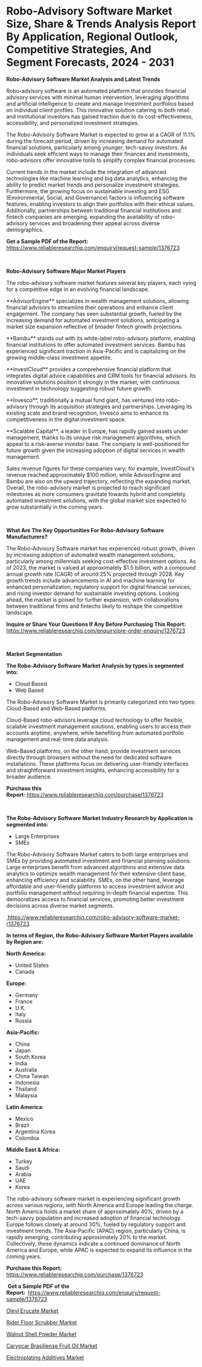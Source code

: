 <p><h1>Robo-Advisory Software Market Size, Share & Trends Analysis Report By Application, Regional Outlook, Competitive Strategies, And Segment Forecasts, 2024 - 2031</h1></p><p><strong>Robo-Advisory Software Market Analysis and Latest Trends</strong></p>
<p><p>Robo-advisory software is an automated platform that provides financial advisory services with minimal human intervention, leveraging algorithms and artificial intelligence to create and manage investment portfolios based on individual client profiles. This innovative solution catering to both retail and institutional investors has gained traction due to its cost-effectiveness, accessibility, and personalized investment strategies.</p><p>The Robo-Advisory Software Market is expected to grow at a CAGR of 11.1% during the forecast period, driven by increasing demand for automated financial solutions, particularly among younger, tech-savvy investors. As individuals seek efficient ways to manage their finances and investments, robo-advisors offer innovative tools to simplify complex financial processes. </p><p>Current trends in the market include the integration of advanced technologies like machine learning and big data analytics, enhancing the ability to predict market trends and personalize investment strategies. Furthermore, the growing focus on sustainable investing and ESG (Environmental, Social, and Governance) factors is influencing software features, enabling investors to align their portfolios with their ethical values. Additionally, partnerships between traditional financial institutions and fintech companies are emerging, expanding the availability of robo-advisory services and broadening their appeal across diverse demographics.</p></p>
<p><strong>Get a Sample PDF of the Report:&nbsp;</strong> <a href="https://www.reliableresearchiq.com/enquiry/request-sample/1376723?utm_campaign=1769&utm_medium=2&utm_source=Github&utm_content=ia&utm_term=23102024&utm_id=robo-advisory-software">https://www.reliableresearchiq.com/enquiry/request-sample/1376723</a></p>
<p>&nbsp;</p>
<p><strong>Robo-Advisory Software Major Market Players</strong></p>
<p><p>The robo-advisory software market features several key players, each vying for a competitive edge in an evolving financial landscape. </p><p>**AdvisorEngine** specializes in wealth management solutions, allowing financial advisors to streamline their operations and enhance client engagement. The company has seen substantial growth, fueled by the increasing demand for automated investment solutions, anticipating a market size expansion reflective of broader fintech growth projections.</p><p>**Bambu** stands out with its white-label robo-advisory platform, enabling financial institutions to offer automated investment services. Bambu has experienced significant traction in Asia-Pacific and is capitalizing on the growing middle-class investment appetite.</p><p>**InvestCloud** provides a comprehensive financial platform that integrates digital advice capabilities and CRM tools for financial advisors. Its innovative solutions position it strongly in the market, with continuous investment in technology suggesting robust future growth.</p><p>**Invesco**, traditionally a mutual fund giant, has ventured into robo-advisory through its acquisition strategies and partnerships. Leveraging its existing scale and brand recognition, Invesco aims to enhance its competitiveness in the digital investment space.</p><p>**Scalable Capital**, a leader in Europe, has rapidly gained assets under management, thanks to its unique risk management algorithms, which appeal to a risk-averse investor base. The company is well-positioned for future growth given the increasing adoption of digital services in wealth management.</p><p>Sales revenue figures for these companies vary; for example, InvestCloud's revenue reached approximately $100 million, while AdvisorEngine and Bambu are also on the upward trajectory, reflecting the expanding market. Overall, the robo-advisory market is projected to reach significant milestones as more consumers gravitate towards hybrid and completely automated investment solutions, with the global market size expected to grow substantially in the coming years.</p></p>
<p>&nbsp;</p>
<p><strong>What Are The Key Opportunities For Robo-Advisory Software Manufacturers?</strong></p>
<p><p>The Robo-Advisory Software market has experienced robust growth, driven by increasing adoption of automated wealth management solutions, particularly among millennials seeking cost-effective investment options. As of 2023, the market is valued at approximately $1.5 billion, with a compound annual growth rate (CAGR) of around 25% projected through 2028. Key growth trends include advancements in AI and machine learning for enhanced personalization, regulatory support for digital financial services, and rising investor demand for sustainable investing options. Looking ahead, the market is poised for further expansion, with collaborations between traditional firms and fintechs likely to reshape the competitive landscape.</p></p>
<p><strong>Inquire or Share Your Questions If Any Before Purchasing This Report:</strong> <a href="https://www.reliableresearchiq.com/enquiry/pre-order-enquiry/1376723?utm_campaign=1769&utm_medium=2&utm_source=Github&utm_content=ia&utm_term=23102024&utm_id=robo-advisory-software">https://www.reliableresearchiq.com/enquiry/pre-order-enquiry/1376723</a></p>
<p>&nbsp;</p>
<p><strong>Market Segmentation</strong></p>
<p><strong>The Robo-Advisory Software Market Analysis by types is segmented into:</strong></p>
<p><ul><li>Cloud Based</li><li>Web Based</li></ul></p>
<p><p>The Robo-Advisory Software Market is primarily categorized into two types: Cloud-Based and Web-Based platforms. </p><p>Cloud-Based robo-advisors leverage cloud technology to offer flexible, scalable investment management solutions, enabling users to access their accounts anytime, anywhere, while benefiting from automated portfolio management and real-time data analysis. </p><p>Web-Based platforms, on the other hand, provide investment services directly through browsers without the need for dedicated software installations. These platforms focus on delivering user-friendly interfaces and straightforward investment insights, enhancing accessibility for a broader audience.</p></p>
<p><strong>Purchase this Report:&nbsp;</strong><a href="https://www.reliableresearchiq.com/purchase/1376723?utm_campaign=1769&utm_medium=2&utm_source=Github&utm_content=ia&utm_term=23102024&utm_id=robo-advisory-software">https://www.reliableresearchiq.com/purchase/1376723</a></p>
<p>&nbsp;</p>
<p><strong>The Robo-Advisory Software Market Industry Research by Application is segmented into:</strong></p>
<p><ul><li>Large Enterprises</li><li>SMEs</li></ul></p>
<p><p>The Robo-Advisory Software Market caters to both large enterprises and SMEs by providing automated investment and financial planning solutions. Large enterprises benefit from advanced algorithms and extensive data analytics to optimize wealth management for their extensive client base, enhancing efficiency and scalability. SMEs, on the other hand, leverage affordable and user-friendly platforms to access investment advice and portfolio management without requiring in-depth financial expertise. This democratizes access to financial services, promoting better investment decisions across diverse market segments.</p></p>
<p><a href="https://www.reliableresearchiq.com/robo-advisory-software-market-r1376723?utm_campaign=1769&utm_medium=2&utm_source=Github&utm_content=ia&utm_term=23102024&utm_id=robo-advisory-software">&nbsp;https://www.reliableresearchiq.com/robo-advisory-software-market-r1376723</a></p>
<p><strong>In terms of Region, the Robo-Advisory Software Market Players available by Region are:</strong></p>
<p>
    <p> <strong> North America: </strong>
        <ul>
            <li>United States</li>
            <li>Canada</li>
        </ul>
        </p> 
    <p> <strong> Europe: </strong>
        <ul>
            <li>Germany</li>
            <li>France</li>
            <li>U.K.</li>
            <li>Italy</li>
            <li>Russia</li>
        </ul>
        </p> 
    <p> <strong> Asia-Pacific: </strong>
        <ul>
            <li>China</li>
            <li>Japan</li>
            <li>South Korea</li>
            <li>India</li>
            <li>Australia</li>
            <li>China Taiwan</li>
            <li>Indonesia</li>
            <li>Thailand</li>
            <li>Malaysia</li>
        </ul>
        </p> 
    <p> <strong> Latin America: </strong>
        <ul>
            <li>Mexico</li>
            <li>Brazil</li>
            <li>Argentina Korea</li>
            <li>Colombia</li>
        </ul>
        </p> 
    <p> <strong> Middle East & Africa: </strong>
        <ul>
            <li>Turkey</li>
            <li>Saudi</li>
            <li>Arabia</li>
            <li>UAE</li>
            <li>Korea</li>
        </ul>
    </p>
    </p>
<p><p>The robo-advisory software market is experiencing significant growth across various regions, with North America and Europe leading the charge. North America holds a market share of approximately 40%, driven by a tech-savvy population and increased adoption of financial technology. Europe follows closely at around 30%, fueled by regulatory support and investment trends. The Asia-Pacific (APAC) region, particularly China, is rapidly emerging, contributing approximately 20% to the market. Collectively, these dynamics indicate a continued dominance of North America and Europe, while APAC is expected to expand its influence in the coming years.</p></p>
<p><strong>Purchase this Report: </strong><a href="https://www.reliableresearchiq.com/purchase/1376723?utm_campaign=1769&utm_medium=2&utm_source=Github&utm_content=ia&utm_term=23102024&utm_id=robo-advisory-software">https://www.reliableresearchiq.com/purchase/1376723</a></p>
<p>&nbsp;<strong>Get a Sample PDF of the Report:&nbsp;&nbsp;</strong><a href="https://www.reliableresearchiq.com/enquiry/request-sample/1376723?utm_campaign=1769&utm_medium=2&utm_source=Github&utm_content=ia&utm_term=23102024&utm_id=robo-advisory-software">https://www.reliableresearchiq.com/enquiry/request-sample/1376723</a></p>
<p><strong></strong></p>
<p><p><a href="https://www.linkedin.com/pulse/oleyl-erucate-market-trends-strategic-insights-2024-2031-hohje?utm_campaign=1769&utm_medium=2&utm_source=Github&utm_content=ia&utm_term=23102024&utm_id=robo-advisory-software">Oleyl Erucate Market</a></p><p><a href="https://www.linkedin.com/pulse/market-dynamics-future-trends-global-rider-floor-scrubber-1yu2e?utm_campaign=1769&utm_medium=2&utm_source=Github&utm_content=ia&utm_term=23102024&utm_id=robo-advisory-software">Rider Floor Scrubber Market</a></p><p><a href="https://www.linkedin.com/pulse/surfing-walnut-shell-powder-wave-riding-market-currents-2031-nmhwe?utm_campaign=1769&utm_medium=2&utm_source=Github&utm_content=ia&utm_term=23102024&utm_id=robo-advisory-software">Walnut Shell Powder Market</a></p><p><a href="https://www.linkedin.com/pulse/caryocar-brasiliense-fruit-oil-industry-sector-new-technologies-dbove?utm_campaign=1769&utm_medium=2&utm_source=Github&utm_content=ia&utm_term=23102024&utm_id=robo-advisory-software">Caryocar Brasiliense Fruit Oil Market</a></p><p><a href="https://www.linkedin.com/pulse/global-electroplating-additives-nexus-sector-confluences-ethme?utm_campaign=1769&utm_medium=2&utm_source=Github&utm_content=ia&utm_term=23102024&utm_id=robo-advisory-software">Electroplating Additives Market</a></p></p>